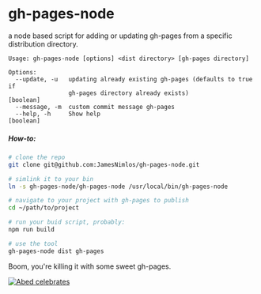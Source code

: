 # gh-pages-node
a node based script for adding or updating gh-pages from a specific distribution directory.

```
Usage: gh-pages-node [options] <dist directory> [gh-pages directory]

Options:
  --update, -u   updating already existing gh-pages (defaults to true if
                 gh-pages directory already exists)                    [boolean]
  --message, -m  custom commit message gh-pages
  --help, -h     Show help                                             [boolean]
```

##### How-to:
```sh
# clone the repo
git clone git@github.com:JamesNimlos/gh-pages-node.git

# simlink it to your bin
ln -s gh-pages-node/gh-pages-node /usr/local/bin/gh-pages-node

# navigate to your project with gh-pages to publish
cd ~/path/to/project

# run your buid script, probably:
npm run build

# use the tool
gh-pages-node dist gh-pages
```

Boom, you're killing it with some sweet gh-pages.

[![Abed celebrates](http://i.giphy.com/zPVRKhPsUP5lK.gif)](http://gph.is/29lbuHC)

